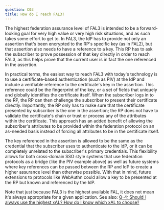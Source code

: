 ```yaml
---
question: C03
title: How do I reach FAL3?
---
```

The highest federation assurance level of FAL3 is intended to be a forward-looking goal for very high value or very high risk situations, and as such takes some effort to get to. In FAL3, the IdP has to provide not only an assertion that's been encrypted to the RP's specific key (as in FAL2), but that assertion also needs to have a reference to a key. This RP has to ask the subscriber to prove possession of that key directly in order to reach FAL3, as this helps prove that the current user is in fact the one referenced in the assertion. 

In practical terms, the easiest way to reach FAL3 with today's technology is to use a certificate-based authentication (such as PIV) at the IdP and include a verifiable reference to the certificate's key in the assertion. This reference could be the fingerprint of the key, or a set of fields that uniquely and globally identifies the certificate itself. When the subscriber logs in to the RP, the RP can then challenge the subscriber to present their certificate directly. Importantly, the RP only has to make sure that the certificate presented by subscriber is the one in the assertion; the RP does not have to validate the certificate's chain or trust or process any of the attributes within the certificate. This approach has an added benefit of allowing the subscriber's attributes to be provided within the federation protocol on an as-needed basis instead of forcing all attributes to be in the certificate itself.

The key referenced in the assertion is allowed to be the same as the credential that the subscriber uses to authenticate to the IdP, or it can be completely unrelated to the subscriber's primary credentials. This flexibility allows for both cross-domain SSO style systems that use federation protocols as a bridge (like the PIV example above) as well as future systems where key references can be passed between the RP and IdP to create a higher assurance level than otherwise possible. With that in mind, future extensions to protocols like WebAuthn could allow a key to be presented at the RP but known and referenced by the IdP.

Note that just because FAL3 is the highest available FAL, it does not mean it's always appropriate for a given application. See also: [Q-4: Should I always use the highest xAL? How do I know which xAL to choose?](#q-4)